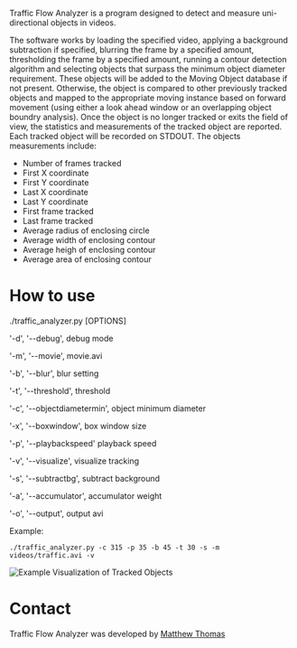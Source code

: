 Traffic Flow Analyzer is a program designed to detect and measure uni-directional objects in videos.

The software works by loading the specified video, applying a background subtraction if specified, blurring the frame by a specified amount, thresholding the frame by a specified amount, running a contour detection algorithm
and selecting objects that surpass the minimum object diameter requirement.  These objects will be added to the Moving Object database if not present.  Otherwise, the object is compared to other previously tracked objects
and mapped to the appropriate moving instance based on forward movement (using either a look ahead window or an overlapping object boundry analysis).  Once the object is no longer tracked or exits the field of view, the 
statistics and measurements of the tracked object are reported.  Each tracked object will be recorded on STDOUT.  The objects measurements include:

* Number of frames tracked
* First X coordinate 
* First Y coordinate
* Last X coordinate
* Last Y coordinate
* First frame tracked
* Last frame tracked
* Average radius of enclosing circle
* Average width of enclosing contour
* Average heigh of enclosing contour
* Average area of enclosing contour


# How to use

./traffic_analyzer.py [OPTIONS]

'-d', '--debug', debug mode

'-m', '--movie', movie.avi

'-b', '--blur', blur setting

'-t', '--threshold', threshold

'-c', '--objectdiametermin', object minimum diameter

'-x', '--boxwindow', box window size

'-p', '--playbackspeed'  playback speed

'-v', '--visualize', visualize tracking

'-s', '--subtractbg', subtract background

'-a', '--accumulator', accumulator weight

'-o', '--output', output avi

Example:

    ./traffic_analyzer.py -c 315 -p 35 -b 45 -t 30 -s -m videos/traffic.avi -v


![Example Visualization of Tracked Objects](https://raw.github.com/telescope7/TrafficFlowAnalysis/master/exampleTracking.png)

# Contact

Traffic Flow Analyzer was developed by [Matthew Thomas](https://github.com/telescope7/) 

